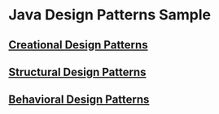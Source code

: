 # Java Design Patterns Sample

## [Creational Design Patterns](https://github.com/lsefiane/design-patterns-sample/tree/master/java-design-patterns-creational-sample)

## [Structural Design Patterns](https://github.com/lsefiane/design-patterns-sample/tree/master/java-design-patterns-structural-sample)

## [Behavioral Design Patterns](https://github.com/lsefiane/design-patterns-sample/tree/master/java-design-patterns-behavioral-sample)